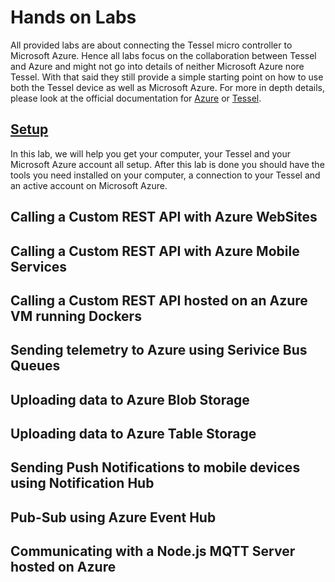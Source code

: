 Hands on Labs
=============
All provided labs are about connecting the Tessel micro controller to Microsoft Azure. Hence all labs focus on the collaboration between Tessel and Azure and might not go into details of neither Microsoft Azure nore Tessel. With that said they still provide a simple starting point on how to use both the Tessel device as well as Microsoft Azure. For more in depth details, please look at the official documentation for [Azure](http://azure.com) or [Tessel](https://tessel.io).

[Setup](00-setup)
-----
In this lab, we will help you get your computer, your Tessel and your Microsoft Azure account all setup. After this lab is done you should have the tools you need installed on your computer, a connection to your Tessel and an active account on Microsoft Azure.

Calling a Custom REST API with Azure WebSites
---------------------------------------------


Calling a Custom REST API with Azure Mobile Services
----------------------------------------------------


Calling a Custom REST API hosted on an Azure VM running Dockers
---------------------------------------------------------------


Sending telemetry to Azure using Serivice Bus Queues
----------------------------------------------------


Uploading data to Azure Blob Storage
------------------------------------


Uploading data to Azure Table Storage
-------------------------------------


Sending Push Notifications to mobile devices using Notification Hub
-------------------------------------------------------------------


Pub-Sub using Azure Event Hub
-----------------------------


Communicating with a Node.js MQTT Server hosted on Azure
--------------------------------------------------------
